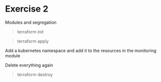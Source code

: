 # Exercise 2

Modules and segregation

> terraform init

> terraform apply

Add a kubernetes namespace and add it to the resources in the monitoring module



Delete everything again
> terraform destroy